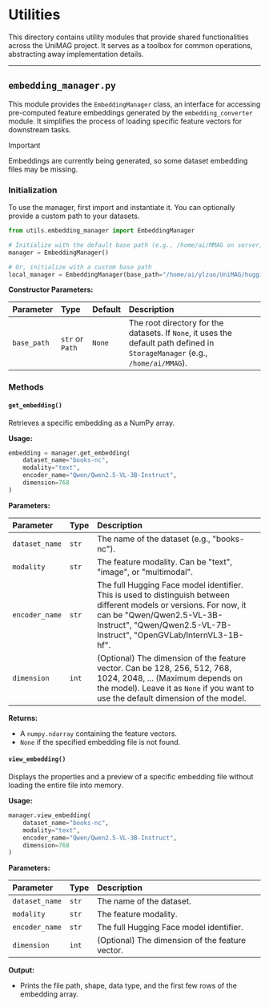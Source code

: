 # Utilities

This directory contains utility modules that provide shared functionalities across the UniMAG project. It serves as a toolbox for common operations, abstracting away implementation details.

---

## `embedding_manager.py`

This module provides the `EmbeddingManager` class, an interface for accessing pre-computed feature embeddings generated by the `embedding_converter` module. It simplifies the process of loading specific feature vectors for downstream tasks.

> [!IMPORTANT]
> Embeddings are currently being generated, so some dataset embedding files may be missing.

### Initialization

To use the manager, first import and instantiate it. You can optionally provide a custom path to your datasets.

```python
from utils.embedding_manager import EmbeddingManager

# Initialize with the default base path (e.g., /home/ai/MMAG on server)
manager = EmbeddingManager()

# Or, initialize with a custom base path
local_manager = EmbeddingManager(base_path="/home/ai/ylzuo/UniMAG/hugging_face")
```

**Constructor Parameters:**

| Parameter | Type | Default | Description |
| :--- | :--- | :--- | :--- |
| `base_path` | `str` or `Path` | `None` | The root directory for the datasets. If `None`, it uses the default path defined in `StorageManager` (e.g., `/home/ai/MMAG`). |


### Methods

#### `get_embedding()`

Retrieves a specific embedding as a NumPy array.

**Usage:**
```python
embedding = manager.get_embedding(
    dataset_name="books-nc",
    modality="text",
    encoder_name="Qwen/Qwen2.5-VL-3B-Instruct",
    dimension=768
)
```

**Parameters:**

| Parameter | Type | Description |
| :--- | :--- | :--- |
| `dataset_name` | `str` | The name of the dataset (e.g., "books-nc"). |
| `modality` | `str` | The feature modality. Can be "text", "image", or "multimodal". |
| `encoder_name` | `str` | The full Hugging Face model identifier. This is used to distinguish between different models or versions. For now, it can be "Qwen/Qwen2.5-VL-3B-Instruct", "Qwen/Qwen2.5-VL-7B-Instruct", "OpenGVLab/InternVL3-1B-hf". |
| `dimension` | `int` | (Optional) The dimension of the feature vector. Can be 128, 256, 512, 768, 1024, 2048, ... (Maximum depends on the model). Leave it as `None` if you want to use the default dimension of the model. |

**Returns:**
- A `numpy.ndarray` containing the feature vectors.
- `None` if the specified embedding file is not found.

#### `view_embedding()`

Displays the properties and a preview of a specific embedding file without loading the entire file into memory.

**Usage:**
```python
manager.view_embedding(
    dataset_name="books-nc",
    modality="text",
    encoder_name="Qwen/Qwen2.5-VL-3B-Instruct",
    dimension=768
)
```

**Parameters:**

| Parameter | Type | Description |
| :--- | :--- | :--- |
| `dataset_name` | `str` | The name of the dataset. |
| `modality` | `str` | The feature modality. |
| `encoder_name` | `str` | The full Hugging Face model identifier. |
| `dimension` | `int` | (Optional) The dimension of the feature vector. |

**Output:**
- Prints the file path, shape, data type, and the first few rows of the embedding array.